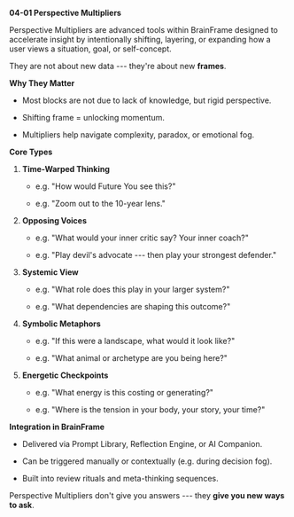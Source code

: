 **04-01 Perspective Multipliers**

Perspective Multipliers are advanced tools within BrainFrame designed to
accelerate insight by intentionally shifting, layering, or expanding how
a user views a situation, goal, or self-concept.

They are not about new data --- they're about new **frames**.

**Why They Matter**

- Most blocks are not due to lack of knowledge, but rigid perspective.

- Shifting frame = unlocking momentum.

- Multipliers help navigate complexity, paradox, or emotional fog.

**Core Types**

1.  **Time-Warped Thinking**

    - e.g. "How would Future You see this?"

    - e.g. "Zoom out to the 10-year lens."

2.  **Opposing Voices**

    - e.g. "What would your inner critic say? Your inner coach?"

    - e.g. "Play devil's advocate --- then play your strongest
      defender."

3.  **Systemic View**

    - e.g. "What role does this play in your larger system?"

    - e.g. "What dependencies are shaping this outcome?"

4.  **Symbolic Metaphors**

    - e.g. "If this were a landscape, what would it look like?"

    - e.g. "What animal or archetype are you being here?"

5.  **Energetic Checkpoints**

    - e.g. "What energy is this costing or generating?"

    - e.g. "Where is the tension in your body, your story, your time?"

**Integration in BrainFrame**

- Delivered via Prompt Library, Reflection Engine, or AI Companion.

- Can be triggered manually or contextually (e.g. during decision fog).

- Built into review rituals and meta-thinking sequences.

Perspective Multipliers don't give you answers --- they **give you new
ways to ask**.
